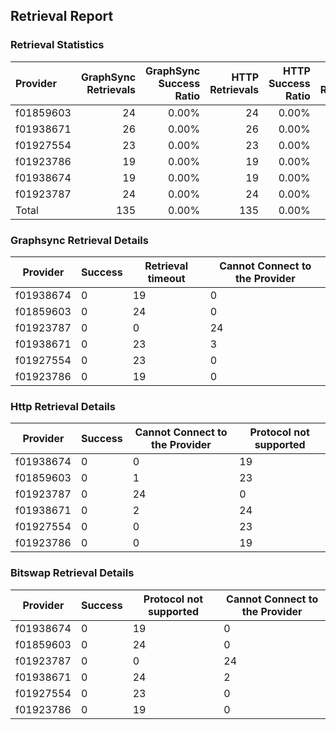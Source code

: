 ## Retrieval Report
### Retrieval Statistics
| Provider  | GraphSync Retrievals | GraphSync Success Ratio | HTTP Retrievals | HTTP Success Ratio | Bitswap Retrievals | Bitswap Success Ratio |
| :-------- | -------------------: | ----------------------: | --------------: | -----------------: | -----------------: | --------------------: |
| f01859603 |                   24 |                   0.00% |              24 |              0.00% |                 24 |                 0.00% |
| f01938671 |                   26 |                   0.00% |              26 |              0.00% |                 26 |                 0.00% |
| f01927554 |                   23 |                   0.00% |              23 |              0.00% |                 23 |                 0.00% |
| f01923786 |                   19 |                   0.00% |              19 |              0.00% |                 19 |                 0.00% |
| f01938674 |                   19 |                   0.00% |              19 |              0.00% |                 19 |                 0.00% |
| f01923787 |                   24 |                   0.00% |              24 |              0.00% |                 24 |                 0.00% |
| Total     |                  135 |                   0.00% |             135 |              0.00% |                135 |                 0.00% |

### Graphsync Retrieval Details
| Provider  | Success | Retrieval timeout | Cannot Connect to the Provider |
| --------- | ------- | ----------------- | ------------------------------ |
| f01938674 | 0       | 19                | 0                              |
| f01859603 | 0       | 24                | 0                              |
| f01923787 | 0       | 0                 | 24                             |
| f01938671 | 0       | 23                | 3                              |
| f01927554 | 0       | 23                | 0                              |
| f01923786 | 0       | 19                | 0                              |

### Http Retrieval Details
| Provider  | Success | Cannot Connect to the Provider | Protocol not supported |
| --------- | ------- | ------------------------------ | ---------------------- |
| f01938674 | 0       | 0                              | 19                     |
| f01859603 | 0       | 1                              | 23                     |
| f01923787 | 0       | 24                             | 0                      |
| f01938671 | 0       | 2                              | 24                     |
| f01927554 | 0       | 0                              | 23                     |
| f01923786 | 0       | 0                              | 19                     |

### Bitswap Retrieval Details
| Provider  | Success | Protocol not supported | Cannot Connect to the Provider |
| --------- | ------- | ---------------------- | ------------------------------ |
| f01938674 | 0       | 19                     | 0                              |
| f01859603 | 0       | 24                     | 0                              |
| f01923787 | 0       | 0                      | 24                             |
| f01938671 | 0       | 24                     | 2                              |
| f01927554 | 0       | 23                     | 0                              |
| f01923786 | 0       | 19                     | 0                              |
